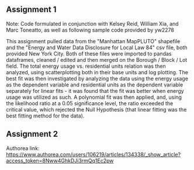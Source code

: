## Assignment 1
Note:  Code formulated in conjunction with Kelsey Reid, William Xia, and Marc Toneatto, as well as following sample code provided 
by yw2278

This assignment pulled data from the "Manhattan MapPLUTO" shapefile and the "Energy and Water Data Disclosure for Local Law 84" csv
file, both provided New York City.  Both of these files were imported to pandas dataframes, cleaned / edited and then merged on the 
Borough / Block / Lot field.  The total energy usage vs. residential units relation was then analyzed, using scatterplotting both in their
base units and log plotting.  The best fit was then investigated by analyzing the data using the energy usage as the dependent variable
and residential units as the dependent variable separately for linear fits - it was found that the fit was better when energy usage 
was utilized as such.  A polynomial fit was then applied, and, using the likelihood ratio at a 0.05 significance level, the ratio 
exceeded the critical value, which rejected the Null Hypothesis (that linear fitting was the best fitting method for the data).




## Assignment 2

Authorea link: https://www.authorea.com/users/106219/articles/134338/_show_article?access_token=8Nww4GhkDJi3rmQq1Ec2pw

